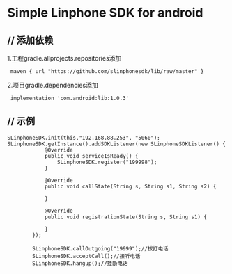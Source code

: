 Simple Linphone SDK for android
===============================
// 添加依赖<br>
----------------
1.工程gradle.allprojects.repositories添加<br>
```
 maven { url "https://github.com/slinphonesdk/lib/raw/master" }
```
2.项目gradle.dependencies添加<br>
```   
 implementation 'com.android:lib:1.0.3'
```
// 示例<br>
----------
```
SLinphoneSDK.init(this,"192.168.88.253", "5060");
SLinphoneSDK.getInstance().addSDKListener(new SLinphoneSDKListener() {
            @Override
            public void serviceIsReady() {
                SLinphoneSDK.register("199998");
            }

            @Override
            public void callState(String s, String s1, String s2) {

            }

            @Override
            public void registrationState(String s, String s1) {

            }
        });
        
        SLinphoneSDK.callOutgoing("19999");//拔打电话
        SLinphoneSDK.acceptCall();//接听电话
        SLinphoneSDK.hangup();//挂断电话
```
